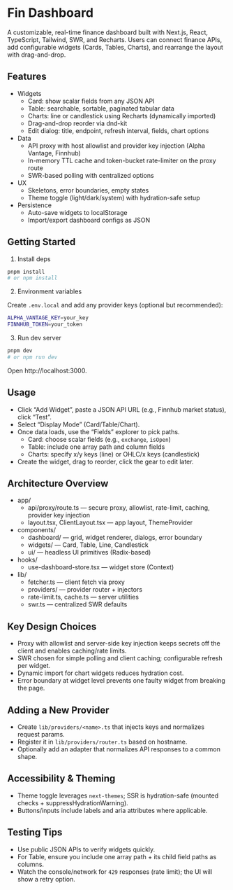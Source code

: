 # Fin Dashboard

A customizable, real-time finance dashboard built with Next.js, React, TypeScript, Tailwind, SWR, and Recharts. Users can connect finance APIs, add configurable widgets (Cards, Tables, Charts), and rearrange the layout with drag-and-drop.

## Features

- Widgets
  - Card: show scalar fields from any JSON API
  - Table: searchable, sortable, paginated tabular data
  - Charts: line or candlestick using Recharts (dynamically imported)
  - Drag-and-drop reorder via dnd-kit
  - Edit dialog: title, endpoint, refresh interval, fields, chart options
- Data
  - API proxy with host allowlist and provider key injection (Alpha Vantage, Finnhub)
  - In-memory TTL cache and token-bucket rate-limiter on the proxy route
  - SWR-based polling with centralized options
- UX
  - Skeletons, error boundaries, empty states
  - Theme toggle (light/dark/system) with hydration-safe setup
- Persistence
  - Auto-save widgets to localStorage
  - Import/export dashboard configs as JSON

## Getting Started

1. Install deps

```bash
pnpm install
# or npm install
```

2. Environment variables

Create `.env.local` and add any provider keys (optional but recommended):

```bash
ALPHA_VANTAGE_KEY=your_key
FINNHUB_TOKEN=your_token
```

3. Run dev server

```bash
pnpm dev
# or npm run dev
```

Open http://localhost:3000.

## Usage

- Click “Add Widget”, paste a JSON API URL (e.g., Finnhub market status), click “Test”.
- Select “Display Mode” (Card/Table/Chart).
- Once data loads, use the “Fields” explorer to pick paths.
  - Card: choose scalar fields (e.g., `exchange`, `isOpen`)
  - Table: include one array path and column fields
  - Charts: specify x/y keys (line) or OHLC/x keys (candlestick)
- Create the widget, drag to reorder, click the gear to edit later.

## Architecture Overview

- app/
  - api/proxy/route.ts — secure proxy, allowlist, rate-limit, caching, provider key injection
  - layout.tsx, ClientLayout.tsx — app layout, ThemeProvider
- components/
  - dashboard/ — grid, widget renderer, dialogs, error boundary
  - widgets/ — Card, Table, Line, Candlestick
  - ui/ — headless UI primitives (Radix-based)
- hooks/
  - use-dashboard-store.tsx — widget store (Context)
- lib/
  - fetcher.ts — client fetch via proxy
  - providers/ — provider router + injectors
  - rate-limit.ts, cache.ts — server utilities
  - swr.ts — centralized SWR defaults

## Key Design Choices

- Proxy with allowlist and server-side key injection keeps secrets off the client and enables caching/rate limits.
- SWR chosen for simple polling and client caching; configurable refresh per widget.
- Dynamic import for chart widgets reduces hydration cost.
- Error boundary at widget level prevents one faulty widget from breaking the page.

## Adding a New Provider

- Create `lib/providers/<name>.ts` that injects keys and normalizes request params.
- Register it in `lib/providers/router.ts` based on hostname.
- Optionally add an adapter that normalizes API responses to a common shape.

## Accessibility & Theming

- Theme toggle leverages `next-themes`; SSR is hydration-safe (mounted checks + suppressHydrationWarning).
- Buttons/inputs include labels and aria attributes where applicable.

## Testing Tips

- Use public JSON APIs to verify widgets quickly.
- For Table, ensure you include one array path + its child field paths as columns.
- Watch the console/network for `429` responses (rate limit); the UI will show a retry option.


